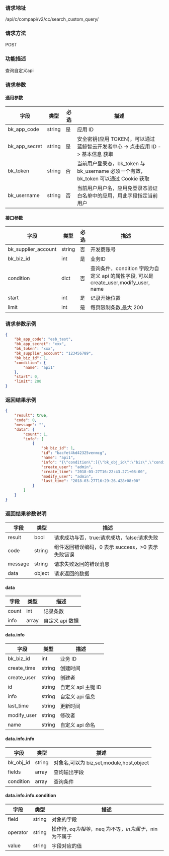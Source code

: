 ### 请求地址

/api/c/compapi/v2/cc/search_custom_query/

### 请求方法

POST

### 功能描述

查询自定义api

### 请求参数


#### 通用参数

| 字段 | 类型 | 必选 | 描述 |
|-----------|------------|--------|------------|
| bk_app_code | string | 是 | 应用 ID |
| bk_app_secret| string | 是 | 安全密钥(应用 TOKEN)，可以通过 蓝鲸智云开发者中心 -&gt; 点击应用 ID -&gt; 基本信息 获取 |
| bk_token | string | 否 | 当前用户登录态，bk_token 与 bk_username 必须一个有效，bk_token 可以通过 Cookie 获取 |
| bk_username | string | 否 | 当前用户用户名，应用免登录态验证白名单中的应用，用此字段指定当前用户 |

#### 接口参数

| 字段 | 类型 | 必选 | 描述 |
|-----------|------------|--------|------------|
| bk_supplier_account | string | 否 | 开发商账号 |
| bk_biz_id | int | 是 | 业务ID |
| condition | dict | 否 | 查询条件，condition 字段为自定义 api 的属性字段, 可以是 create_user,modify_user, name |
| start | int | 是 | 记录开始位置 |
| limit | int | 是 | 每页限制条数,最大 200 |

### 请求参数示例

```json
{
    "bk_app_code": "esb_test",
    "bk_app_secret": "xxx",
    "bk_token": "xxx",
    "bk_supplier_account": "123456789",
    "bk_biz_id": 1,
    "condition": {
        "name": "api1"
    },
    "start": 0,
    "limit": 200
}
```

### 返回结果示例

```json
{
    "result": true,
    "code": 0,
    "message": "",
    "data": {
        "count": 1,
        "info": [
            {
                "bk_biz_id": 1,
                "id": "bacfet4kd42325venmcg",
                "name": "api1",
                "info": "{\"condition\":[{\"bk_obj_id\":\"biz\",\"condition\":[{\"field\":\"default\",\"operator\":\"$ne\",\"value\":1}],\"fields\":[]},{\"bk_obj_id\":\"set\",\"condition\":[],\"fields\":[]},{\"bk_obj_id\":\"module\",\"condition\":[],\"fields\":[]},{\"bk_obj_id\":\"host\",\"condition\":[{\"field\":\"bk_host_innerip\",\"operator\":\"$eq\",\"value\":\"127.0.0.1\"}],\"fields\":[\"bk_host_innerip\",\"bk_host_outerip\",\"bk_agent_status\"]}]}",
                "create_user": "admin",
                "create_time": "2018-03-27T16:22:43.271+08:00",
                "modify_user": "admin",
                "last_time": "2018-03-27T16:29:26.428+08:00"
            }
        ]
    }
}
```

### 返回结果参数说明

| 字段 | 类型 | 描述 |
|-----------|-----------|-----------|
| result | bool | 请求成功与否，true:请求成功，false:请求失败 |
| code | string | 组件返回错误编码，0 表示 success，>0 表示失败错误 |
| message | string | 请求失败返回的错误消息 |
| data | object | 请求返回的数据 |

#### data

| 字段 | 类型 | 描述 |
|-----------|-----------|-----------|
| count | int | 记录条数 |
| info | array | 自定义 api 数据 |

#### data.info

| 字段 | 类型 | 描述 |
|-----------|-----------|-----------|
| bk_biz_id | int | 业务 ID |
| create_time | string | 创建时间 |
| create_user | string | 创建者 |
| id | string | 自定义 api 主键 ID |
| info | string | 自定义 api 信息 |
| last_time | string | 更新时间 |
| modify_user | string | 修改者 |
| name | string | 自定义 api 命名 |

#### data.info.info

| 字段 | 类型 | 描述 |
|-----------|------------|--------------------|
| bk_obj_id | string | 对象名,可以为 biz,set,module,host,object |
| fields | array | 查询输出字段 |
| condition | array | 查询条件 |

#### data.info.info.condition

| 字段 | 类型 | 描述 |
|-----------|------------|--------------------|
| field | string | 对象的字段 |
| operator | string | 操作符, $eq 为相等，$neq 为不等，$in 为属于，$nin 为不属于 |
| value | string | 字段对应的值 |
